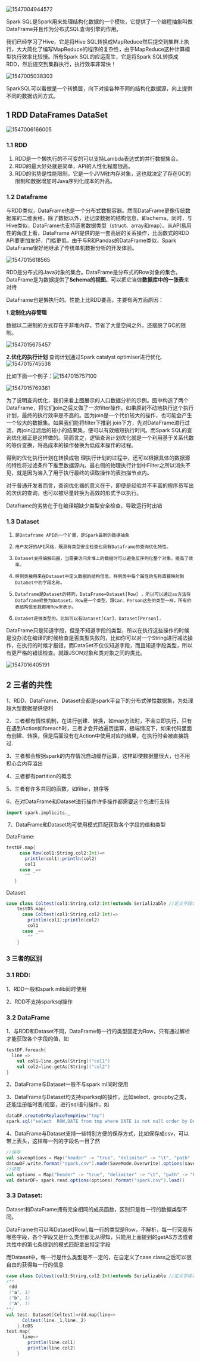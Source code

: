 ![1547004944572](../pic/1547004944572.png)

Spark SQL是Spark用来处理结构化数据的一个模块，它提供了一个编程抽象叫做DataFrame并且作为分布式SQL查询引擎的作用。

我们已经学习了Hive，它是将Hive SQL转换成MapReduce然后提交到集群上执行，大大简化了编写MapReduce的程序的复杂性，由于MapReduce这种计算模型执行效率比较慢。所有Spark SQL的应运而生，它是将Spark SQL转换成RDD，然后提交到集群执行，执行效率非常快！

![1547005038303](../pic/1547005038303.png)

SparkSQL可以看做是一个转换层，向下对接各种不同的结构化数据源，向上提供不同的数据访问方式。



## 1  RDD     DataFrames     DataSet

![1547006166005](../pic/1547006166005.png)

### 1.1  RDD

1. RDD是一个懒执行的不可变的可以支持Lambda表达式的并行数据集合。
2. RDD的最大好处就是简单，API的人性化程度很高。
3. RDD的劣势是性能限制，它是一个JVM驻内存对象，这也就决定了存在GC的限制和数据增加时Java序列化成本的升高。

### 1.2  Dataframe

与RDD类似，DataFrame也是一个分布式数据容器。然而DataFrame更像传统数据库的二维表格，除了数据以外，还记录数据的结构信息，即schema。同时，与Hive类似，DataFrame也支持嵌套数据类型（struct、array和map）。从API易用性的角度上看，DataFrame API提供的是一套高层的关系操作，比函数式的RDD API要更加友好，门槛更低。由于与R和Pandas的DataFrame类似，Spark DataFrame很好地继承了传统单机数据分析的开发体验。

![1547015618565](../pic/1547015618565.png)

RDD是分布式的Java对象的集合。DataFrame是分布式的Row对象的集合。DataFrame是为数据提供了**Schema的视图**。可以把它当做**数据库中的一张表**来对待

DataFrame也是懒执行的。性能上比RDD要高，主要有两方面原因： 

**1.定制化内存管理**

数据以二进制的方式存在于非堆内存，节省了大量空间之外，还摆脱了GC的限制。

![1547015675457](../pic/1547015675457.png)

**2.优化的执行计划**
 查询计划通过Spark catalyst optimiser进行优化. 
![1547015745536](../pic/1547015745536.png)

比如下面一个例子：![1547015757100](../pic/1547015757100.png)

![1547015769361](../pic/1547015769361.png) 

 为了说明查询优化，我们来看上图展示的人口数据分析的示例。图中构造了两个DataFrame，将它们join之后又做了一次filter操作。如果原封不动地执行这个执行计划，最终的执行效率是不高的。因为join是一个代价较大的操作，也可能会产生一个较大的数据集。如果我们能将filter下推到 join下方，先对DataFrame进行过滤，再join过滤后的较小的结果集，便可以有效缩短执行时间。而Spark SQL的查询优化器正是这样做的。简而言之，逻辑查询计划优化就是一个利用基于关系代数的等价变换，将高成本的操作替换为低成本操作的过程。 

得到的优化执行计划在转换成物 理执行计划的过程中，还可以根据具体的数据源的特性将过滤条件下推至数据源内。最右侧的物理执行计划中Filter之所以消失不见，就是因为溶入了用于执行最终的读取操作的表扫描节点内。 

对于普通开发者而言，查询优化器的意义在于，即便是经验并不丰富的程序员写出的次优的查询，也可以被尽量转换为高效的形式予以执行。

Dataframe的劣势在于在编译期缺少类型安全检查，导致运行时出错



### 1.3 Dataset

1)     是Dataframe API的一个扩展，是Spark最新的数据抽象

2)     用户友好的API风格，既具有类型安全检查也具有Dataframe的查询优化特性。

3)     Dataset支持编解码器，当需要访问非堆上的数据时可以避免反序列化整个对象，提高了效率。

4)     样例类被用来在Dataset中定义数据的结构信息，样例类中每个属性的名称直接映射到DataSet中的字段名称。

5)     Dataframe是Dataset的特列，DataFrame=Dataset[Row] ，所以可以通过as方法将Dataframe转换为Dataset。Row是一个类型，跟Car、Person这些的类型一样，所有的表结构信息我都用Row来表示。

6)     DataSet是强类型的。比如可以有Dataset[Car]，Dataset[Person].

DataFrame只是知道字段，但是不知道字段的类型，所以在执行这些操作的时候是没办法在编译的时候检查是否类型失败的，比如你可以对一个String进行减法操作，在执行的时候才报错，而DataSet不仅仅知道字段，而且知道字段类型，所以有更严格的错误检查。就跟JSON对象和类对象之间的类比。



![1547016405191](../pic/1547016405191.png)

## 2   三者的共性

1、RDD、DataFrame、Dataset全都是spark平台下的分布式弹性数据集，为处理超大型数据提供便利

2、三者都有惰性机制，在进行创建、转换，如map方法时，不会立即执行，只有在遇到Action如foreach时，三者才会开始遍历运算，极端情况下，如果代码里面有创建、转换，但是后面没有在Action中使用对应的结果，在执行时会被直接跳过.

3、三者都会根据spark的内存情况自动缓存运算，这样即使数据量很大，也不用担心会内存溢出

4、三者都有partition的概念

5、三者有许多共同的函数，如filter，排序等

6、在对DataFrame和Dataset进行操作许多操作都需要这个包进行支持

  ```scala
import spark.implicits._
  ```

​    7、DataFrame和Dataset均可使用模式匹配获取各个字段的值和类型

DataFrame:

 ```scala
testDF.map{
      case Row(col1:String,col2:Int)=>
        println(col1);println(col2)
        col1
      case _=>
        ""
    }
 ```

Dataset:

```scala
case class Coltest(col1:String,col2:Int)extends Serializable //定义字段名和类型
    testDS.map{
      case Coltest(col1:String,col2:Int)=>
        println(col1);println(col2)
        col1
      case _=>
        ""
    }
```



### 3  三者的区别

### **3.1 RDD:**

1、RDD一般和spark mlib同时使用

2、RDD不支持sparksql操作

### 3.2 **DataFrame**

1、与RDD和Dataset不同，DataFrame每一行的类型固定为Row，只有通过解析才能获取各个字段的值，如

```scala
testDF.foreach{
  line =>
    val col1=line.getAs[String]("col1")
    val col2=line.getAs[String]("col2")
}

```

2、DataFrame与Dataset一般不与spark ml同时使用

3、DataFrame与Dataset均支持sparksql的操作，比如select，groupby之类，还能注册临时表/视窗，进行sql语句操作，如

```scala
dataDF.createOrReplaceTempView("tmp")
spark.sql("select  ROW,DATE from tmp where DATE is not null order by DATE").show(100,false)
```

4、DataFrame与Dataset支持一些特别方便的保存方式，比如保存成csv，可以带上表头，这样每一列的字段名一目了然

```scala
//保存
val saveoptions = Map("header" -> "true", "delimiter" -> "\t", "path" -> "hdfs://master01:9000/test")
datawDF.write.format("spark.csv").mode(SaveMode.Overwrite).options(saveoptions).save()
//读取
val options = Map("header" -> "true", "delimiter" -> "\t", "path" -> "hdfs://master01:9000/test")
val datarDF= spark.read.options(options).format("spark.csv").load()
```

### 3.3 **Dataset:**

Dataset和DataFrame拥有完全相同的成员函数，区别只是每一行的数据类型不同。

DataFrame也可以叫Dataset[Row],每一行的类型是Row，不解析，每一行究竟有哪些字段，各个字段又是什么类型都无从得知，只能用上面提到的getAS方法或者共性中的第七条提到的模式匹配拿出特定字段

而Dataset中，每一行是什么类型是不一定的，在自定义了case class之后可以很自由的获得每一行的信息

```scala
case class Coltest(col1:String,col2:Int)extends Serializable //定义字段名和类型
/**
 rdd
 ("a", 1)
 ("b", 1)
 ("a", 1)
**/
val test: Dataset[Coltest]=rdd.map{line=>
      Coltest(line._1,line._2)
    }.toDS
test.map{
      line=>
        println(line.col1)
        println(line.col2)
    }
```

